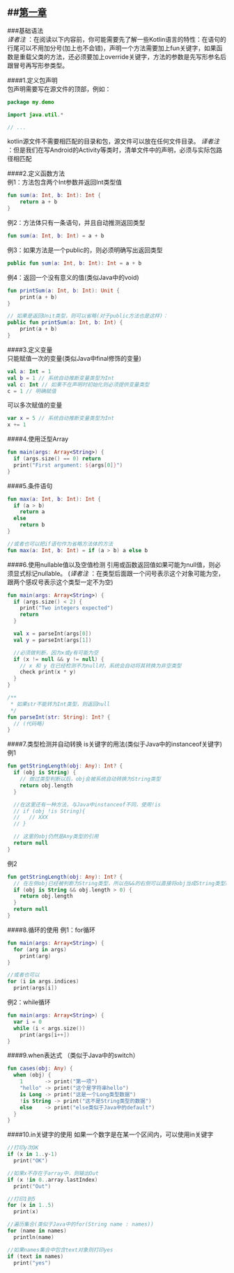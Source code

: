 ##[第一章](https://github.com/kymjs/KotlinDoc-cn)
---

###基础语法  
*译者注* ：在阅读以下内容前，你可能需要先了解一些Kotlin语言的特性：在语句的行尾可以不用加分号(加上也不会错)，声明一个方法需要加上fun关键字，如果函数是重载父类的方法，还必须要加上override关键字，方法的参数是先写形参名后跟冒号再写形参类型。  

####1.定义包声明  
包声明需要写在源文件的顶部，例如：
```java
package my.demo 

import java.util.* 

// ...
```
kotlin源文件不需要相匹配的目录和包，源文件可以放在任何文件目录。
*译者注* ：但是我们在写Android的Activity等类时，清单文件中的声明，必须与实际包路径相匹配  

####2.定义函数方法  
例1：方法包含两个Int参数并返回Int类型值
```kotlin
fun sum(a: Int, b: Int): Int { 
	return a + b
}
```

例2：方法体只有一条语句，并且自动推测返回类型
```kotlin
fun sum(a: Int, b: Int) = a + b
```

例3：如果方法是一个public的，则必须明确写出返回类型
```kotlin
public fun sum(a: Int, b: Int): Int = a + b
```

例4：返回一个没有意义的值(类似Java中的void)
```kotlin
fun printSum(a: Int, b: Int): Unit { 
	print(a + b)
}

// 如果是返回Unit类型，则可以省略(对于public方法也是这样)：
public fun printSum(a: Int, b: Int) { 
	print(a + b)
}
```

####3.定义变量  
只能赋值一次的变量(类似Java中final修饰的变量)
```kotlin
val a: Int = 1
val b = 1 // 系统自动推断变量类型为Int
val c: Int // 如果不在声明时初始化则必须提供变量类型
c = 1 // 明确赋值
```
可以多次赋值的变量
```kotlin
var x = 5 // 系统自动推断变量类型为Int
x += 1
```

####4.使用泛型Array<String>
```kotlin
fun main(args: Array<String>) {
  if (args.size() == 0) return
  print("First argument: ${args[0]}") 
}
```

####5.条件语句
```kotlin
fun max(a: Int, b: Int): Int { 
  if (a > b)
    return a 
  else
    return b 
}

//或者也可以把if语句作为省略方法体的方法
fun max(a: Int, b: Int) = if (a > b) a else b
```

####6.使用nullable值以及空值检测
引用或函数返回值如果可能为null值，则必须显式标记nullable。
(*译者注* ：在类型后面跟一个问号表示这个对象可能为空，跟两个感叹号表示这个类型一定不为空)
```kotlin
fun main(args: Array<String>) { 
  if (args.size() < 2) {
    print("Two integers expected")
    return
  }

  val x = parseInt(args[0])
  val y = parseInt(args[1])

  //必须做判断，因为x或y有可能为空
  if (x != null && y != null) {
    // x 和 y 在已经检测不为null时，系统会自动将其转换为非空类型
    check print(x * y)
  } 
}

/**
 * 如果str不能转为Int类型，则返回null
 */
fun parseInt(str: String): Int? { 
  // (代码略)
}
```

####7.类型检测并自动转换
is关键字的用法(类似于Java中的instanceof关键字)  
例1  
```kotlin
fun getStringLength(obj: Any): Int? {
  if (obj is String) {
    // 做过类型判断以后，obj会被系统自动转换为String类型
    return obj.length 
  }

  //在这里还有一种方法，与Java中instanceof不同，使用!is
  // if (obj !is String){
  //   // XXX
  // }

  // 这里的obj仍然是Any类型的引用
  return null
}
```

例2
```kotlin
fun getStringLength(obj: Any): Int? {
  // 在左侧obj已经被判断为String类型，所以在&&的右侧可以直接将obj当成String类型来使用
  if (obj is String && obj.length > 0) {
    return obj.length 
  }
  return null
}
```

####8.循环的使用
例1：for循环
```kotlin
fun main(args: Array<String>) { 
  for (arg in args)
    print(arg) 
}

//或者也可以
for (i in args.indices) 
  print(args[i])
```

例2：while循环
```kotlin
fun main(args: Array<String>) { 
  var i = 0
  while (i < args.size())
    print(args[i++]) 
}
```

####9.when表达式
（类似于Java中的switch）  
```kotlin
fun cases(obj: Any) { 
  when (obj) {
    1       -> print("第一项")
    "hello" -> print("这个是字符串hello")
    is Long -> print("这是一个Long类型数据")
    !is String -> print("这不是String类型的数据")
    else    -> print("else类似于Java中的default")
  }
}
```

####10.in关键字的使用
如果一个数字是在某一个区间内，可以使用in关键字  
```kotlin
//打印y次OK
if (x in 1..y-1) 
  print("OK")

//如果x不存在于array中，则输出Out
if (x !in 0..array.lastIndex) 
  print("Out")

//打印1到5
for (x in 1..5) 
  print(x)

//遍历集合(类似于Java中的for(String name : names))
for (name in names)
  println(name)

//如果names集合中包含text对象则打印yes
if (text in names)
  print("yes")
```  